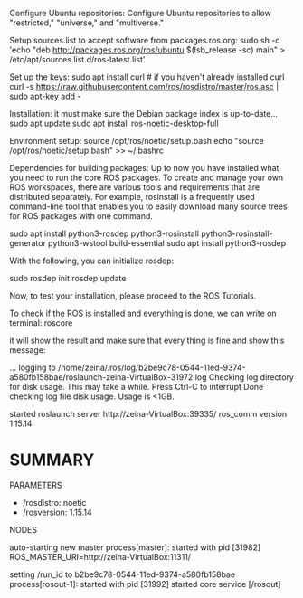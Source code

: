 Configure  Ubuntu repositories:
Configure  Ubuntu repositories to allow "restricted," "universe," and "multiverse."

Setup sources.list  to accept software from packages.ros.org:
sudo sh -c 'echo "deb http://packages.ros.org/ros/ubuntu $(lsb_release -sc) main" > /etc/apt/sources.list.d/ros-latest.list'

Set up the keys:
sudo apt install curl # if you haven't already installed curl
curl -s https://raw.githubusercontent.com/ros/rosdistro/master/ros.asc | sudo apt-key add -

Installation:
it must make sure the Debian package index is up-to-date...
sudo apt update
sudo apt install ros-noetic-desktop-full

Environment setup:
source /opt/ros/noetic/setup.bash
echo "source /opt/ros/noetic/setup.bash" >> ~/.bashrc

Dependencies for building packages:
Up to now you have installed what you need to run the core ROS packages. To create and manage your own ROS workspaces, there are various tools and requirements that are distributed separately. For example, rosinstall is a frequently used command-line tool that enables you to easily download many source trees for ROS packages with one command. 

sudo apt install python3-rosdep python3-rosinstall python3-rosinstall-generator python3-wstool build-essential
sudo apt install python3-rosdep

With the following, you can initialize rosdep:

sudo rosdep init
rosdep update

Now, to test your installation, please proceed to the ROS Tutorials. 

To check if the ROS is installed and everything is done, we can write on terminal:
roscore

it will show the result and make sure that every thing is fine and show this message:

... logging to /home/zeina/.ros/log/b2be9c78-0544-11ed-9374-a580fb158bae/roslaunch-zeina-VirtualBox-31972.log
Checking log directory for disk usage. This may take a while.
Press Ctrl-C to interrupt
Done checking log file disk usage. Usage is <1GB.

started roslaunch server http://zeina-VirtualBox:39335/
ros_comm version 1.15.14


SUMMARY
========

PARAMETERS
 * /rosdistro: noetic
 * /rosversion: 1.15.14

NODES

auto-starting new master
process[master]: started with pid [31982]
ROS_MASTER_URI=http://zeina-VirtualBox:11311/

setting /run_id to b2be9c78-0544-11ed-9374-a580fb158bae
process[rosout-1]: started with pid [31992]
started core service [/rosout]

